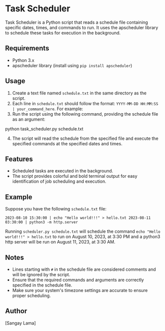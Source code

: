 # Task Scheduler

Task Scheduler is a Python script that reads a schedule file containing specific dates, times, and commands to run. It uses the apscheduler library to schedule these tasks for execution in the background.

## Requirements

- Python 3.x
- apscheduler library (install using `pip install apscheduler`)

## Usage

1. Create a text file named `schedule.txt` in the same directory as the script.
2. Each line in `schedule.txt` should follow the format: `YYYY-MM-DD HH:MM:SS | your_command_here`. For example:
3. Run the script using the following command, providing the schedule file as an argument:

python task_scheduler.py schedule.txt

4. The script will read the schedule from the specified file and execute the specified commands at the specified dates and times.

## Features

- Scheduled tasks are executed in the background.
- The script provides colorful and bold terminal output for easy identification of job scheduling and execution.

## Example

Suppose you have the following `schedule.txt` file:

`2023-08-10 15:30:00 | echo "Hello world!!!" > hello.txt
2023-08-11 03:30:00 | python3 -m http.server` 

Running `scheduler.py schedule.txt` will schedule the command ```echo "Hello world!!!" > hello.txt``` to run on August 10, 2023, at 3:30 PM and a python3 http server will be run on August 11, 2023, at 3:30 AM.

## Notes

- Lines starting with `#` in the schedule file are considered comments and will be ignored by the script.
- Ensure that the required commands and arguments are correctly specified in the schedule file.
- Make sure your system's timezone settings are accurate to ensure proper scheduling.

## Author

[Sangay Lama]
